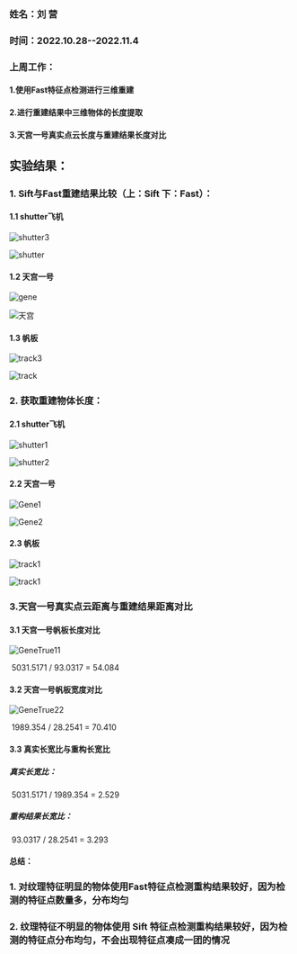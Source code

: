 ### 姓名：刘 营

### 时间：2022.10.28--2022.11.4



### 上周工作：

#### 1.使用Fast特征点检测进行三维重建

#### 2.进行重建结果中三维物体的长度提取

#### 3.天宫一号真实点云长度与重建结果长度对比



## 实验结果：

### 1. Sift与Fast重建结果比较（上：Sift    下：Fast）：

#### 1.1 shutter飞机

![shutter3](./images/2022.11.4/Shutter/shutter3.jpg)

![shutter](./images/2022.11.4/Shutter/shutter.jpg)

#### 1.2 天宫一号

![gene](./images/2022.11.4/Gene/gene.jpg)

![天宫](./images/2022.11.4/Gene/Gene3.jpg)

#### 1.3 帆板

![track3](./images/2022.11.4/Track/track3.jpg)

![track](./images/2022.11.4/Track/track.jpg)

### 2.  获取重建物体长度：

#### 2.1 shutter飞机

![shutter1](./images/2022.11.4/Shutter/shutter1.jpg)

![shutter2](./images/2022.11.4/Shutter/shutter2.jpg)

#### 2.2 天宫一号

![Gene1](./images/2022.11.4/Gene/Gene1.jpg)

![Gene2](./images/2022.11.4/Gene/Gene2.jpg)

#### 2.3 帆板

![track1](./images/2022.11.4/Track/track1.jpg)

![track1](./images/2022.11.4/Track/track2.jpg)

### 3.天宫一号真实点云距离与重建结果距离对比

#### 3.1 天宫一号帆板长度对比

![GeneTrue11](./images/2022.11.4/GeneTrue/Length/GeneTrue11.jpg)

​                                        5031.5171 / 93.0317  = 54.084

#### 3.2 天宫一号帆板宽度对比

![GeneTrue22](./images/2022.11.4/GeneTrue/Width/GeneTrue22.jpg)

​                                        1989.354 / 28.2541 = 70.410

#### 3.3 真实长宽比与重构长宽比

##### 真实长宽比：

​                                       5031.5171 / 1989.354 = 2.529

##### 重构结果长宽比：

​                                       93.0317 / 28.2541 = 3.293

#### 总结：

### 1. 对纹理特征明显的物体使用Fast特征点检测重构结果较好，因为检测的特征点数量多，分布均匀

### 2. 纹理特征不明显的物体使用 Sift 特征点检测重构结果较好，因为检测的特征点分布均匀，不会出现特征点凑成一团的情况
